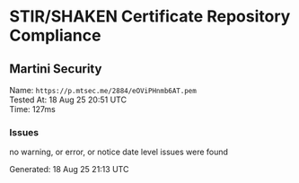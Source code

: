 # STIR/SHAKEN Certificate Repository Compliance

## Martini Security

Name: `https://p.mtsec.me/2884/eOViPHnmb6AT.pem`\
Tested At: 18 Aug 25 20:51 UTC\
Time: 127ms

### Issues

no warning, or error, or notice date level issues were found

Generated: 18 Aug 25 21:13 UTC